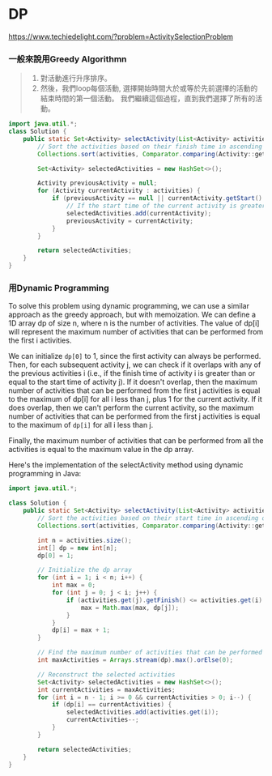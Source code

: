 # DP
https://www.techiedelight.com/?problem=ActivitySelectionProblem

### 一般來說用Greedy Algorithmn
> 1. 對活動進行升序排序。
> 2. 然後，我們loop每個活動, 
>      選擇開始時間大於或等於先前選擇的活動的結束時間的第一個活動。 
>       我們繼續這個過程，直到我們選擇了所有的活動。 


```java
import java.util.*;
class Solution {
    public static Set<Activity> selectActivity(List<Activity> activities) {
        // Sort the activities based on their finish time in ascending order
        Collections.sort(activities, Comparator.comparing(Activity::getFinish));

        Set<Activity> selectedActivities = new HashSet<>();

        Activity previousActivity = null;
        for (Activity currentActivity : activities) {
            if (previousActivity == null || currentActivity.getStart() >= previousActivity.getFinish()) {
                // If the start time of the current activity is greater than or equal to the finish time of the previous activity, select the current activity
                selectedActivities.add(currentActivity);
                previousActivity = currentActivity;
            }
        }

        return selectedActivities;
    }
}
```

### 用Dynamic Programming 

To solve this problem using dynamic programming, we can use a similar approach as the greedy approach, but with memoization. We can define a 1D array dp of size n, where n is the number of activities. The value of dp[i] will represent the maximum number of activities that can be performed from the first i activities.

We can initialize `dp[0]` to 1, since the first activity can always be performed. Then, for each subsequent activity j, we can check if it overlaps with any of the previous activities i (i.e., if the finish time of activity i is greater than or equal to the start time of activity j). If it doesn't overlap, then the maximum number of activities that can be performed from the first j activities is equal to the maximum of dp[i] for all i less than j, plus 1 for the current activity. If it does overlap, then we can't perform the current activity, so the maximum number of activities that can be performed from the first j activities is equal to the maximum of `dp[i]` for all i less than j.

Finally, the maximum number of activities that can be performed from all the activities is equal to the maximum value in the dp array.

Here's the implementation of the selectActivity method using dynamic programming in Java:


```java
import java.util.*;

class Solution {
    public static Set<Activity> selectActivity(List<Activity> activities) {
        // Sort the activities based on their start time in ascending order
        Collections.sort(activities, Comparator.comparing(Activity::getStart));

        int n = activities.size();
        int[] dp = new int[n];
        dp[0] = 1;

        // Initialize the dp array
        for (int i = 1; i < n; i++) {
            int max = 0;
            for (int j = 0; j < i; j++) {
                if (activities.get(j).getFinish() <= activities.get(i).getStart()) {
                    max = Math.max(max, dp[j]);
                }
            }
            dp[i] = max + 1;
        }

        // Find the maximum number of activities that can be performed
        int maxActivities = Arrays.stream(dp).max().orElse(0);

        // Reconstruct the selected activities
        Set<Activity> selectedActivities = new HashSet<>();
        int currentActivities = maxActivities;
        for (int i = n - 1; i >= 0 && currentActivities > 0; i--) {
            if (dp[i] == currentActivities) {
                selectedActivities.add(activities.get(i));
                currentActivities--;
            }
        }

        return selectedActivities;
    }
}
```
